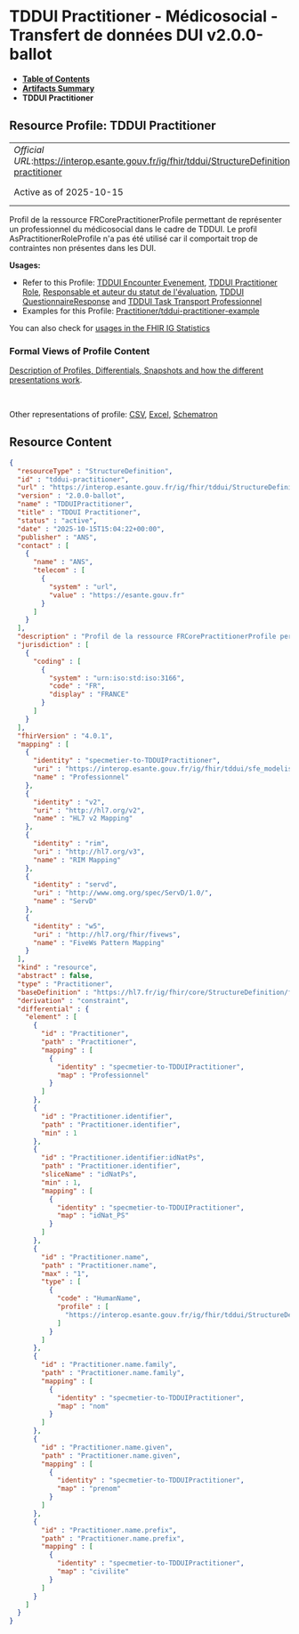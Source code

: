 # TDDUI Practitioner - Médicosocial - Transfert de données DUI v2.0.0-ballot

* [**Table of Contents**](toc.md)
* [**Artifacts Summary**](artifacts.md)
* **TDDUI Practitioner**

## Resource Profile: TDDUI Practitioner 

| | |
| :--- | :--- |
| *Official URL*:https://interop.esante.gouv.fr/ig/fhir/tddui/StructureDefinition/tddui-practitioner | *Version*:2.0.0-ballot |
| Active as of 2025-10-15 | *Computable Name*:TDDUIPractitioner |

 
Profil de la ressource FRCorePractitionerProfile permettant de représenter un professionnel du médicosocial dans le cadre de TDDUI. Le profil AsPractitionerRoleProfile n'a pas été utilisé car il comportait trop de contraintes non présentes dans les DUI. 

**Usages:**

* Refer to this Profile: [TDDUI Encounter Evenement](StructureDefinition-tddui-encounter-evenement.md), [TDDUI Practitioner Role](StructureDefinition-tddui-practitioner-role.md), [Responsable et auteur du statut de l'évaluation](StructureDefinition-tddui-qr-participant.md), [TDDUI QuestionnaireResponse](StructureDefinition-tddui-questionnaire-response.md) and [TDDUI Task Transport Professionnel](StructureDefinition-tddui-task-transport-professionnel.md)
* Examples for this Profile: [Practitioner/tddui-practitioner-example](Practitioner-tddui-practitioner-example.md)

You can also check for [usages in the FHIR IG Statistics](https://packages2.fhir.org/xig/ans.fhir.fr.tddui|current/StructureDefinition/tddui-practitioner)

### Formal Views of Profile Content

 [Description of Profiles, Differentials, Snapshots and how the different presentations work](http://build.fhir.org/ig/FHIR/ig-guidance/readingIgs.html#structure-definitions). 

 

Other representations of profile: [CSV](StructureDefinition-tddui-practitioner.csv), [Excel](StructureDefinition-tddui-practitioner.xlsx), [Schematron](StructureDefinition-tddui-practitioner.sch) 



## Resource Content

```json
{
  "resourceType" : "StructureDefinition",
  "id" : "tddui-practitioner",
  "url" : "https://interop.esante.gouv.fr/ig/fhir/tddui/StructureDefinition/tddui-practitioner",
  "version" : "2.0.0-ballot",
  "name" : "TDDUIPractitioner",
  "title" : "TDDUI Practitioner",
  "status" : "active",
  "date" : "2025-10-15T15:04:22+00:00",
  "publisher" : "ANS",
  "contact" : [
    {
      "name" : "ANS",
      "telecom" : [
        {
          "system" : "url",
          "value" : "https://esante.gouv.fr"
        }
      ]
    }
  ],
  "description" : "Profil de la ressource FRCorePractitionerProfile permettant de représenter un professionnel du médicosocial dans le cadre de TDDUI. Le profil AsPractitionerRoleProfile n'a pas été utilisé car il comportait trop de contraintes non présentes dans les DUI.",
  "jurisdiction" : [
    {
      "coding" : [
        {
          "system" : "urn:iso:std:iso:3166",
          "code" : "FR",
          "display" : "FRANCE"
        }
      ]
    }
  ],
  "fhirVersion" : "4.0.1",
  "mapping" : [
    {
      "identity" : "specmetier-to-TDDUIPractitioner",
      "uri" : "https://interop.esante.gouv.fr/ig/fhir/tddui/sfe_modelisation_contenu.html",
      "name" : "Professionnel"
    },
    {
      "identity" : "v2",
      "uri" : "http://hl7.org/v2",
      "name" : "HL7 v2 Mapping"
    },
    {
      "identity" : "rim",
      "uri" : "http://hl7.org/v3",
      "name" : "RIM Mapping"
    },
    {
      "identity" : "servd",
      "uri" : "http://www.omg.org/spec/ServD/1.0/",
      "name" : "ServD"
    },
    {
      "identity" : "w5",
      "uri" : "http://hl7.org/fhir/fivews",
      "name" : "FiveWs Pattern Mapping"
    }
  ],
  "kind" : "resource",
  "abstract" : false,
  "type" : "Practitioner",
  "baseDefinition" : "https://hl7.fr/ig/fhir/core/StructureDefinition/fr-core-practitioner",
  "derivation" : "constraint",
  "differential" : {
    "element" : [
      {
        "id" : "Practitioner",
        "path" : "Practitioner",
        "mapping" : [
          {
            "identity" : "specmetier-to-TDDUIPractitioner",
            "map" : "Professionnel"
          }
        ]
      },
      {
        "id" : "Practitioner.identifier",
        "path" : "Practitioner.identifier",
        "min" : 1
      },
      {
        "id" : "Practitioner.identifier:idNatPs",
        "path" : "Practitioner.identifier",
        "sliceName" : "idNatPs",
        "min" : 1,
        "mapping" : [
          {
            "identity" : "specmetier-to-TDDUIPractitioner",
            "map" : "idNat_PS"
          }
        ]
      },
      {
        "id" : "Practitioner.name",
        "path" : "Practitioner.name",
        "max" : "1",
        "type" : [
          {
            "code" : "HumanName",
            "profile" : [
              "https://interop.esante.gouv.fr/ig/fhir/tddui/StructureDefinition/tddui-human-name"
            ]
          }
        ]
      },
      {
        "id" : "Practitioner.name.family",
        "path" : "Practitioner.name.family",
        "mapping" : [
          {
            "identity" : "specmetier-to-TDDUIPractitioner",
            "map" : "nom"
          }
        ]
      },
      {
        "id" : "Practitioner.name.given",
        "path" : "Practitioner.name.given",
        "mapping" : [
          {
            "identity" : "specmetier-to-TDDUIPractitioner",
            "map" : "prenom"
          }
        ]
      },
      {
        "id" : "Practitioner.name.prefix",
        "path" : "Practitioner.name.prefix",
        "mapping" : [
          {
            "identity" : "specmetier-to-TDDUIPractitioner",
            "map" : "civilite"
          }
        ]
      }
    ]
  }
}

```
